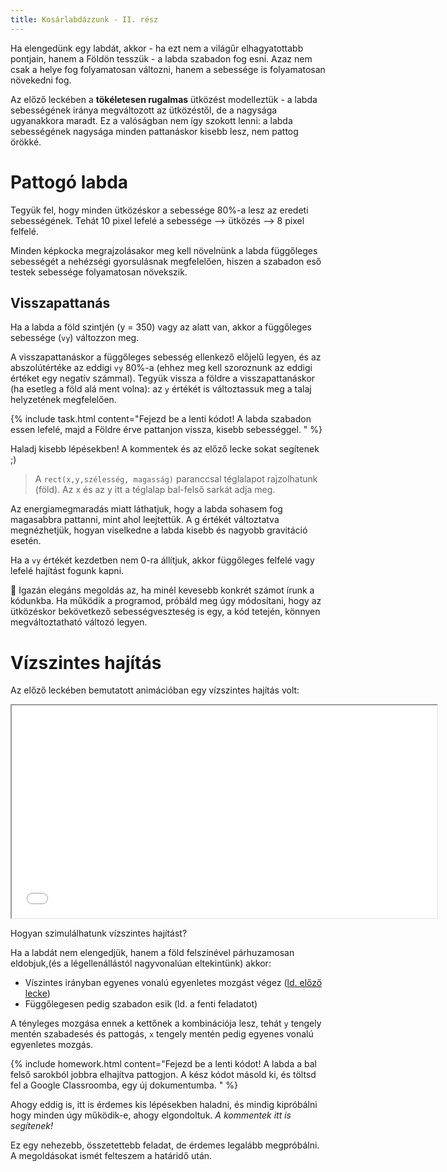 ```yaml
---
title: Kosárlabdázzunk - II. rész
---
```


Ha elengedünk egy labdát, akkor - ha ezt nem a világűr elhagyatottabb pontjain, hanem a Földön tesszük - a labda szabadon fog esni. Azaz nem csak a helye fog folyamatosan változni, hanem a sebessége is folyamatosan növekedni fog.

Az előző leckében a **tökéletesen rugalmas** ütközést modelleztük - a labda sebességének iránya megváltozott az ütközéstől, de a nagysága ugyanakkora maradt. Ez a valóságban nem így szokott lenni: a labda sebességének nagysága minden pattanáskor kisebb lesz, nem pattog örökké.

# Pattogó labda

Tegyük fel, hogy minden ütközéskor a sebessége 80%-a lesz az eredeti sebességének. Tehát 10 pixel lefelé a sebessége --> ütközés --> 8 pixel felfelé.

Minden képkocka megrajzolásakor meg kell növelnünk a labda függőleges sebességét a nehézségi gyorsulásnak megfelelően, hiszen a szabadon eső testek sebessége folyamatosan növekszik.

## Visszapattanás

Ha a labda a föld szintjén (y = 350) vagy az alatt van, akkor a függőleges sebessége (`vy`) változzon meg.

A visszapattanáskor a függőleges sebesség ellenkező előjelű legyen, és az abszolútértéke az eddigi `vy` 80%-a (ehhez meg kell szoroznunk az eddigi értéket egy negatív számmal). Tegyük vissza a földre a visszapattanáskor (ha esetleg a föld alá ment volna): az `y` értékét is változtassuk meg a talaj helyzetének megfelelően.

{% include task.html content="Fejezd be a lenti kódot! A labda szabadon essen lefelé, majd a Földre érve pattanjon vissza, kisebb sebességgel. " %}

Haladj kisebb lépésekben! A kommentek és az előző lecke sokat segítenek ;)

<script type="text/p5" data-p5-version="1.0.0" data-preview-width="250" data-height="750">

let y = 20; // A labda poziciója az y tengely mentén
let vy = 0; // A labda y irányú sebessége (kezdetben 0)
let g = 0.2; // A nehézségi gyorsulás

function setup() {
  createCanvas(200, 400);
}

function draw() {
  background("SkyBlue");
  // Rajzoljuk meg a földet y = 350-nél
  line(0,350,400,350);
  fill("DarkSlateGray");
  rect(0,350,200,50);

  // Növeljük meg a labda sebességét g-vel:
  
  // Változtassuk meg a pozícióját a sebesség alapján:
  
  // Ellenőrizzük, hogy nem ütközött-e a talajjal
  // ha igen, akkor a sebessége legyen az eddigi sebesség ellentetjének
  // 80 % - a (és tegyük vissza a talajra):
  
  //Rajzoljuk meg a labdát
  fill("OrangeRed");
  circle(100,y,20);
}

</script>

> A `rect(x,y,szélesség, magasság)` paranccsal téglalapot rajzolhatunk (föld). Az x és az y itt a téglalap bal-felső sarkát adja meg.

Az energiamegmaradás miatt láthatjuk, hogy a labda sohasem fog magasabbra pattanni, mint ahol leejtettük. A g értékét változtatva megnézhetjük, hogyan viselkedne a labda kisebb és nagyobb gravitáció esetén.

Ha a `vy` értékét kezdetben nem 0-ra állítjuk, akkor függőleges felfelé vagy lefelé hajítást fogunk kapni.

🌟 Igazán elegáns megoldás az, ha minél kevesebb konkrét számot írunk a kódunkba. Ha működik a programod, próbáld meg úgy módosítani, hogy az ütközéskor bekövetkező sebességveszteség is egy, a kód tetején, könnyen megváltoztatható változó legyen.

# Vízszintes hajítás

Az előző leckében bemutatott animációban egy vízszintes hajítás volt:

<iframe width="680" height="340" src="demos/bounce.html"></iframe>

Hogyan szimulálhatunk vízszintes hajítást?

Ha a labdát nem elengedjük, hanem a föld felszínével párhuzamosan eldobjuk,(és a légellenállástól nagyvonalúan eltekintünk) akkor:

- Víszintes irányban egyenes vonalú egyenletes mozgást végez ([ld. előző lecke](02-kosarlabda-I.html))
- Függőlegesen pedig szabadon esik (ld. a fenti feladatot)

A tényleges mozgása ennek a kettőnek a kombinációja lesz, tehát `y` tengely mentén szabadesés és pattogás, `x` tengely mentén pedig egyenes vonalú egyenletes mozgás.

{% include homework.html content="Fejezd be a lenti kódot! A labda a bal felső sarokból jobbra elhajítva pattogjon. A kész kódot másold ki, és töltsd fel a Google Classroomba, egy új dokumentumba. " %}

Ahogy eddig is, itt is érdemes kis lépésekben haladni, és mindig kipróbálni hogy minden úgy működik-e, ahogy elgondoltuk. _A kommentek itt is segítenek!_

Ez egy nehezebb, összetettebb feladat, de érdemes legalább megpróbálni. A megoldásokat ismét felteszem a határidő után.

<script type="text/p5" data-p5-version="1.0.0" data-preview-width="400" data-height="950">
// Sok sikert ! ;)
let x = 20; // A labda poziciója az x tengely mentén
let y = 20; // A labda poziciója az y tengely mentén
let vx = 1; // A labda x irányú sebessége (jobbra megy)
let vy = 0; // A labda y irányú sebessége (kezdetben 0)
let g = 0.2; // A nehézségi gyorsulás

function setup() {
  createCanvas(400,400);
}

function draw() {
  background("SkyBlue");
  // Rajzoljuk meg a földet y = 350-nél
  line(0,350,400,350);
  fill("DarkSlateGray");
  rect(0,350,400,50);

  // Növeljük meg a labda y irányú sebességét (vy) a gravitáció miatt:
  
  // Változtassuk meg az x és y pozicióját
  // a vx és a vy alapján:
  

  // (^^ ha eddig megvan, érdemes kipróbálni)
  // Ellenőrizzük, hogy nem ütközött-e a talajjal
  // ha igen, akkor az y irányú sebessége legyen 
  // az eddigi sebesség ellentetjének 80 %-a
  // és tegyük vissza a talajra:
  
  // Ellenőrizzük, hogy nem ment-e ki a jobb szélen
  // Ha igen, tegyük vissza a bal felső sarokba
  // És állítsuk vissza vy-t 0-ra:
  
  //Rajzoljuk meg a labdát
  fill("OrangeRed");
  circle(x,y,20);
}
